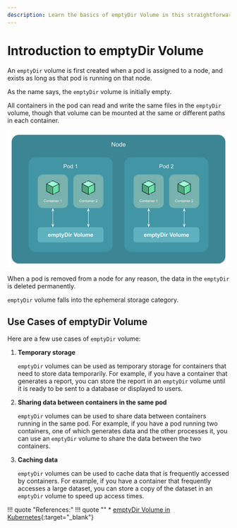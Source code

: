 ```yaml
---
description: Learn the basics of emptyDir Volume in this straightforward introduction. Discover its uses, advantages, and key considerations.
---
```


# Introduction to emptyDir Volume

An `emptyDir` volume is first created when a pod is assigned to a node, and exists as long as that pod is running on that node.

As the name says, the `emptyDir` volume is initially empty.

All containers in the pod can read and write the same files in the `emptyDir` volume, though that volume can be mounted at the same or different paths in each container.

<p align="center">
    <img src="../../../../../assets/eks-course-images/storage-in-kubernetes/emptydir-volume.png" alt="emptyDir Volume" loading="lazy" width="550" />
</p>


When a pod is removed from a node for any reason, the data in the `emptyDir` is deleted permanently.

`emptyDir` volume falls into the ephemeral storage category.


## Use Cases of emptyDir Volume

Here are a few use cases of `emptyDir` volume:

1. **Temporary storage**

    `emptyDir` volumes can be used as temporary storage for containers that need to store data temporarily. For example, if you have a container that generates a report, you can store the report in an `emptyDir` volume until it is ready to be sent to a database or displayed to users.

2. **Sharing data between containers in the same pod**

    `emptyDir` volumes can be used to share data between containers running in the same pod. For example, if you have a pod running two containers, one of which generates data and the other processes it, you can use an `emptyDir` volume to share the data between the two containers.

3. **Caching data**

    `emptyDir` volumes can be used to cache data that is frequently accessed by containers. For example, if you have a container that frequently accesses a large dataset, you can store a copy of the dataset in an `emptyDir` volume to speed up access times.


!!! quote "References:"
    !!! quote ""
        * [emptyDir Volume in Kubernetes]{:target="_blank"}


<!-- Hyperlinks -->
[emptyDir Volume in Kubernetes]: https://kubernetes.io/docs/concepts/storage/volumes/#emptydir
